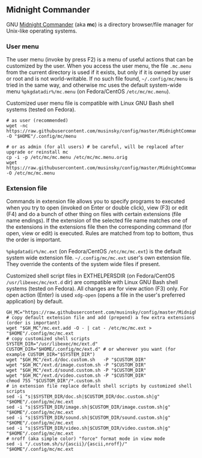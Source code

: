 ## Midnight Commander

GNU [Midnight Commander](https://midnight-commander.org/) (aka **mc**) is a
directory browser/file manager for Unix-like operating systems.

### User menu

The user menu (invoke by press F2) is a menu of useful actions that can be
customized by the user. When you access the user menu, the file `.mc.menu` from
the current directory is used if it exists, but only if it is owned by user or
root and is not world-writable. If no such file found, `~/.config/mc/menu` is
tried in the same way, and otherwise mc uses the default system-wide menu
`%pkgdatadir%/mc.menu` (on Fedora/CentOS `/etc/mc/mc.menu`).

Customized user menu file is compatible with Linux GNU Bash shell systems
(tested on Fedora).

```
# as user (recommended)
wget -nc https://raw.githubusercontent.com/musinsky/config/master/MidnightCommander/mc.menu -O "$HOME"/.config/mc/menu
```
```
# or as admin (for all users) # be careful, will be replaced after upgrade or reinstall mc
cp -i -p /etc/mc/mc.menu /etc/mc/mc.menu.orig
wget https://raw.githubusercontent.com/musinsky/config/master/MidnightCommander/mc.menu -O /etc/mc/mc.menu
```

### Extension file

Commands in extension file allows you to specify programs to executed when you
try to open (invoked on Enter or double click), view (F3) or edit (F4) and do a
bunch of other thing on files with certain extensions (file name endings). If the
extension of the selected file name matches one of the extensions in the
extensions file then the corresponding command (for open, view or edit) is
executed. Rules are matched from top to bottom, thus the order is important.

`%pkgdatadir%/mc.ext` (on Fedora/CentOS `/etc/mc/mc.ext`) is the default system
wide extension file. `~/.config/mc/mc.ext` user's own extension file. They
override the contents of the system wide files if present.

Customized shell script files in EXTHELPERSDIR (on Fedora/CentOS
`/usr/libexec/mc/ext.d` dir) are compatible with Linux GNU Bash shell systems
(tested on Fedora). All changes are for view action (F3) only. For open action
(Enter) is used `xdg-open` (opens a file in the user's preferred application)
by default.

```
GH_MC="https://raw.githubusercontent.com/musinsky/config/master/MidnightCommander"
# copy default extension file and add (prepend) a few extra extensions (order is important)
wget "$GH_MC"/mc.ext.add -O - | cat - /etc/mc/mc.ext > "$HOME"/.config/mc/mc.ext
# copy customized shell scripts
SYSTEM_DIR="/usr/libexec/mc/ext.d"
CUSTOM_DIR="$HOME/.config/mc/ext.d" # or wherever you want (for example CUSTOM_DIR="$SYSTEM_DIR")
wget "$GH_MC"/ext.d/doc.custom.sh   -P "$CUSTOM_DIR"
wget "$GH_MC"/ext.d/image.custom.sh -P "$CUSTOM_DIR"
wget "$GH_MC"/ext.d/sound.custom.sh -P "$CUSTOM_DIR"
wget "$GH_MC"/ext.d/video.custom.sh -P "$CUSTOM_DIR"
chmod 755 "$CUSTOM_DIR"/*.custom.sh
# in extension file replace default shell scripts by customized shell scripts
sed -i "s|$SYSTEM_DIR/doc.sh|$CUSTOM_DIR/doc.custom.sh|g"     "$HOME"/.config/mc/mc.ext
sed -i "s|$SYSTEM_DIR/image.sh|$CUSTOM_DIR/image.custom.sh|g" "$HOME"/.config/mc/mc.ext
sed -i "s|$SYSTEM_DIR/sound.sh|$CUSTOM_DIR/sound.custom.sh|g" "$HOME"/.config/mc/mc.ext
sed -i "s|$SYSTEM_DIR/video.sh|$CUSTOM_DIR/video.custom.sh|g" "$HOME"/.config/mc/mc.ext
# nroff (aka simple color) "force" format mode in view mode
sed -i "/.custom.sh/s/{ascii}/{ascii,nroff}/" "$HOME"/.config/mc/mc.ext
```
